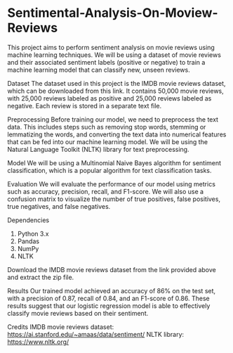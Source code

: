 # Sentimental-Analysis-On-Moview-Reviews
This project aims to perform sentiment analysis on movie reviews using machine learning techniques. We will be using a dataset of movie reviews and their associated sentiment labels (positive or negative) to train a machine learning model that can classify new, unseen reviews.

Dataset
The dataset used in this project is the IMDB movie reviews dataset, which can be downloaded from this link. It contains 50,000 movie reviews, with 25,000 reviews labeled as positive and 25,000 reviews labeled as negative. Each review is stored in a separate text file.

Preprocessing
Before training our model, we need to preprocess the text data. This includes steps such as removing stop words, stemming or lemmatizing the words, and converting the text data into numerical features that can be fed into our machine learning model. We will be using the Natural Language Toolkit (NLTK) library for text preprocessing.

Model
We will be using a Multinomial Naive Bayes algorithm for sentiment classification, which is a popular algorithm for text classification tasks.

Evaluation
We will evaluate the performance of our model using metrics such as accuracy, precision, recall, and F1-score. We will also use a confusion matrix to visualize the number of true positives, false positives, true negatives, and false negatives.

Dependencies
1) Python 3.x
2) Pandas
3) NumPy
4) NLTK

Download the IMDB movie reviews dataset from the link provided above and extract the zip file.

Results
Our trained model achieved an accuracy of 86% on the test set, with a precision of 0.87, recall of 0.84, and an F1-score of 0.86. These results suggest that our logistic regression model is able to effectively classify movie reviews based on their sentiment.

Credits
IMDB movie reviews dataset: https://ai.stanford.edu/~amaas/data/sentiment/
NLTK library: https://www.nltk.org/
